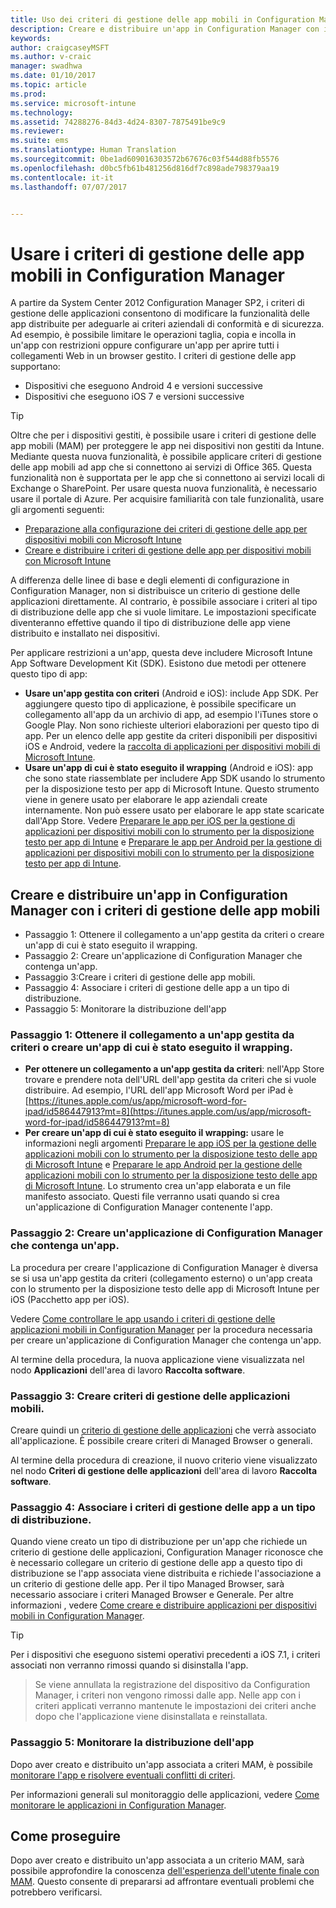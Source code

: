 ```yaml
---
title: Uso dei criteri di gestione delle app mobili in Configuration Manager
description: Creare e distribuire un'app in Configuration Manager con i criteri di gestione delle app mobili (MAM).
keywords: 
author: craigcaseyMSFT
ms.author: v-craic
manager: swadhwa
ms.date: 01/10/2017
ms.topic: article
ms.prod: 
ms.service: microsoft-intune
ms.technology: 
ms.assetid: 74288276-84d3-4d24-8307-7875491be9c9
ms.reviewer: 
ms.suite: ems
ms.translationtype: Human Translation
ms.sourcegitcommit: 0be1ad609016303572b67676c03f544d88fb5576
ms.openlocfilehash: d0bc5fb61b481256d816df7c898ade798379aa19
ms.contentlocale: it-it
ms.lasthandoff: 07/07/2017


---
```


# <a name="use-mobile-app-management-policies-in-configuration-manager"></a>Usare i criteri di gestione delle app mobili in Configuration Manager
A partire da System Center 2012 Configuration Manager SP2, i criteri di gestione delle applicazioni consentono di modificare la funzionalità delle app distribuite per adeguarle ai criteri aziendali di conformità e di sicurezza. Ad esempio, è possibile limitare le operazioni taglia, copia e incolla in un'app con restrizioni oppure configurare un'app per aprire tutti i collegamenti Web in un browser gestito. I criteri di gestione delle app supportano:

- Dispositivi che eseguono Android 4 e versioni successive
- Dispositivi che eseguono iOS 7 e versioni successive

> [!TIP]
> Oltre che per i dispositivi gestiti, è possibile usare i criteri di gestione delle app mobili (MAM) per proteggere le app nei dispositivi non gestiti da Intune. Mediante questa nuova funzionalità, è possibile applicare criteri di gestione delle app mobili ad app che si connettono ai servizi di Office 365. Questa funzionalità non è supportata per le app che si connettono ai servizi locali di Exchange o SharePoint.
Per usare questa nuova funzionalità, è necessario usare il portale di Azure. Per acquisire familiarità con tale funzionalità, usare gli argomenti seguenti:
- [Preparazione alla configurazione dei criteri di gestione delle app per dispositivi mobili con Microsoft Intune](https://docs.microsoft.com/intune/deploy-use/get-ready-to-configure-mobile-app-management-policies-with-microsoft-intune)
- [Creare e distribuire i criteri di gestione delle app per dispositivi mobili con Microsoft Intune](https://docs.microsoft.com/intune/deploy-use/create-and-deploy-mobile-app-management-policies-with-microsoft-intune)

A differenza delle linee di base e degli elementi di configurazione in Configuration Manager, non si distribuisce un criterio di gestione delle applicazioni direttamente. Al contrario, è possibile associare i criteri al tipo di distribuzione delle app che si vuole limitare. Le impostazioni specificate diventeranno effettive quando il tipo di distribuzione delle app viene distribuito e installato nei dispositivi.

Per applicare restrizioni a un'app, questa deve includere Microsoft Intune App Software Development Kit (SDK). Esistono due metodi per ottenere questo tipo di app:

- **Usare un'app gestita con criteri** (Android e iOS): include App SDK. Per aggiungere questo tipo di applicazione, è possibile specificare un collegamento all'app da un archivio di app, ad esempio l'iTunes store o Google Play. Non sono richieste ulteriori elaborazioni per questo tipo di app. Per un elenco delle app gestite da criteri disponibili per dispositivi iOS e Android, vedere la [raccolta di applicazioni per dispositivi mobili di Microsoft Intune](https://www.microsoft.com/en-us/cloud-platform/microsoft-intune-partners).
- **Usare un'app di cui è stato eseguito il wrapping** (Android e iOS): app che sono state riassemblate per includere App SDK usando lo strumento per la disposizione testo per app di Microsoft Intune. Questo strumento viene in genere usato per elaborare le app aziendali create internamente. Non può essere usato per elaborare le app state scaricate dall'App Store. Vedere [Preparare le app per iOS per la gestione di applicazioni per dispositivi mobili con lo strumento per la disposizione testo per app di Intune](https://docs.microsoft.com/intune/deploy-use/prepare-ios-apps-for-mobile-application-management-with-the-microsoft-intune-app-wrapping-tool) e [Preparare le app per Android per la gestione di applicazioni per dispositivi mobili con lo strumento per la disposizione testo per app di Intune](https://docs.microsoft.com/intune/deploy-use/prepare-android-apps-for-mobile-application-management-with-the-microsoft-intune-app-wrapping-tool).

## <a name="create-and-deploy-an-app-in-configuration-manager-with-a-mobile-app-management-policy"></a>Creare e distribuire un'app in Configuration Manager con i criteri di gestione delle app mobili

- Passaggio 1: Ottenere il collegamento a un'app gestita da criteri o creare un'app di cui è stato eseguito il wrapping.
- Passaggio 2: Creare un'applicazione di Configuration Manager che contenga un'app.
- Passaggio 3:Creare i criteri di gestione delle app mobili.
- Passaggio 4: Associare i criteri di gestione delle app a un tipo di distribuzione.
- Passaggio 5: Monitorare la distribuzione dell'app

### <a name="step-1-obtain-the-link-to-a-policy-managed-app-or-create-a-wrapped-app"></a>Passaggio 1: Ottenere il collegamento a un'app gestita da criteri o creare un'app di cui è stato eseguito il wrapping.
- **Per ottenere un collegamento a un'app gestita da criteri**: nell'App Store trovare e prendere nota dell'URL dell'app gestita da criteri che si vuole distribuire.
Ad esempio, l'URL dell'app Microsoft Word per iPad è [https://itunes.apple.com/us/app/microsoft-word-for-ipad/id586447913?mt=8](https://itunes.apple.com/us/app/microsoft-word-for-ipad/id586447913?mt=8)
- **Per creare un'app di cui è stato eseguito il wrapping:** usare le informazioni negli argomenti [Preparare le app iOS per la gestione delle applicazioni mobili con lo strumento per la disposizione testo delle app di Microsoft Intune](https://docs.microsoft.com/intune/deploy-use/prepare-ios-apps-for-mobile-application-management-with-the-microsoft-intune-app-wrapping-tool) e [Preparare le app Android per la gestione delle applicazioni mobili con lo strumento per la disposizione testo delle app di Microsoft Intune](https://docs.microsoft.com/intune/deploy-use/prepare-android-apps-for-mobile-application-management-with-the-microsoft-intune-app-wrapping-tool). Lo strumento crea un'app elaborata e un file manifesto associato. Questi file verranno usati quando si crea un'applicazione di Configuration Manager contenente l'app.

### <a name="step-2-create-a-configuration-manager-application-that-contains-an-app"></a>Passaggio 2: Creare un'applicazione di Configuration Manager che contenga un'app.
La procedura per creare l'applicazione di Configuration Manager è diversa se si usa un'app gestita da criteri (collegamento esterno) o un'app creata con lo strumento per la disposizione testo delle app di Microsoft Intune per iOS (Pacchetto app per iOS).

Vedere [Come controllare le app usando i criteri di gestione delle applicazioni mobili in Configuration Manager](https://technet.microsoft.com/library/mt131414.aspx?f=255&MSPPError=-2147217396#BKMK_Step2) per la procedura necessaria per creare un'applicazione di Configuration Manager che contenga un'app.

Al termine della procedura, la nuova applicazione viene visualizzata nel nodo **Applicazioni** dell'area di lavoro **Raccolta software**.

### <a name="step-3-create-a-mobile-application-management-policy"></a>Passaggio 3: Creare criteri di gestione delle applicazioni mobili.
Creare quindi un [criterio di gestione delle applicazioni](https://technet.microsoft.com/library/mt131414.aspx?f=255&MSPPError=-2147217396#bkmk_step3) che verrà associato all'applicazione. È possibile creare criteri di Managed Browser o generali.

Al termine della procedura di creazione, il nuovo criterio viene visualizzato nel nodo **Criteri di gestione delle applicazioni** dell'area di lavoro **Raccolta software**.

### <a name="step-4-associate-the-app-management-policy-with-a-deployment-type"></a>Passaggio 4: Associare i criteri di gestione delle app a un tipo di distribuzione.
Quando viene creato un tipo di distribuzione per un'app che richiede un criterio di gestione delle applicazioni, Configuration Manager riconosce che è necessario collegare un criterio di gestione delle app a questo tipo di distribuzione se l'app associata viene distribuita e richiede l'associazione a un criterio di gestione delle app. Per il tipo Managed Browser, sarà necessario associare i criteri Managed Browser e Generale. Per altre informazioni , vedere [Come creare e distribuire applicazioni per dispositivi mobili in Configuration Manager](https://technet.microsoft.com/library/dn469410.aspx).

> [!TIP]
> Per i dispositivi che eseguono sistemi operativi precedenti a iOS 7.1, i criteri associati non verranno rimossi quando si disinstalla l'app.

> Se viene annullata la registrazione del dispositivo da Configuration Manager, i criteri non vengono rimossi dalle app. Nelle app con i criteri applicati verranno mantenute le impostazioni dei criteri anche dopo che l'applicazione viene disinstallata e reinstallata.


### <a name="step-5-monitor-the-app-deployment"></a>Passaggio 5: Monitorare la distribuzione dell'app
Dopo aver creato e distribuito un'app associata a criteri MAM, è possibile [monitorare l'app e risolvere eventuali conflitti di criteri](https://technet.microsoft.com/library/mt131414.aspx?f=255&MSPPError=-2147217396#BKMK_Step5).

Per informazioni generali sul monitoraggio delle applicazioni, vedere [Come monitorare le applicazioni in Configuration Manager](https://technet.microsoft.com/library/gg682201.aspx).

## <a name="where-to-go-from-here"></a>Come proseguire

Dopo aver creato e distribuito un'app associata a un criterio MAM, sarà possibile approfondire la conoscenza [dell'esperienza dell'utente finale con MAM](end-user-experience-mam.md). Questo consente di prepararsi ad affrontare eventuali problemi che potrebbero verificarsi.

